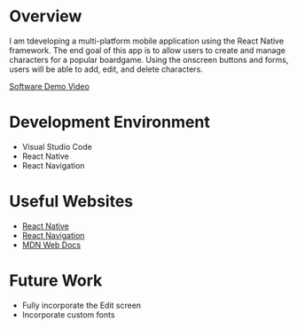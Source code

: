 # Overview

I am tdeveloping a multi-platform mobile application using the React Native framework. The end goal of this app is to allow users to create and manage characters for a popular boardgame.
Using the onscreen buttons and forms, users will be able to add, edit, and delete characters.

[Software Demo Video](https://youtu.be/SolUYz2uDfE)

# Development Environment

* Visual Studio Code
* React Native
* React Navigation

# Useful Websites

* [React Native](https://reactnative.dev/)
* [React Navigation](https://reactnavigation.org/)
* [MDN Web Docs](https://developer.mozilla.org/en-US/docs/Web/JavaScript)


# Future Work

* Fully incorporate the Edit screen
* Incorporate custom fonts
